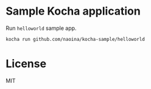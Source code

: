 # Sample Kocha application

Run `helloworld` sample app.

```bash
kocha run github.com/naoina/kocha-sample/helloworld
```

# License

MIT
